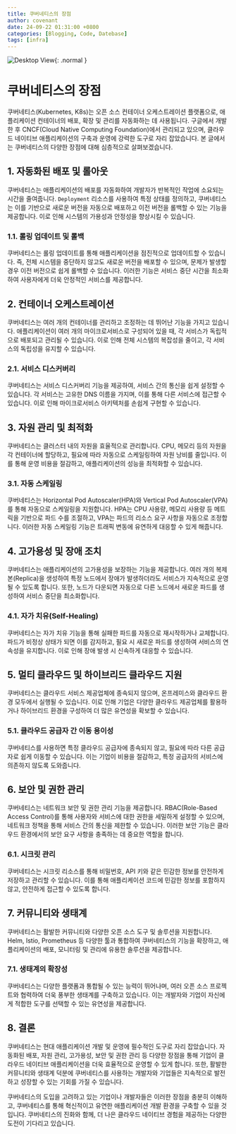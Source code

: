 ```yaml
---
title: 쿠버네티스의 장점
author: covenant
date: 24-09-22 01:31:00 +0800
categories: [Blogging, Code, Datebase]
tags: [infra]
---
```


![Desktop View](/blob/dev%2Fblog-v2/assets/img/k8s.jpg?raw=true){: .normal }

# 쿠버네티스의 장점

쿠버네티스(Kubernetes, K8s)는 오픈 소스 컨테이너 오케스트레이션 플랫폼으로, 애플리케이션 컨테이너의 배포, 확장 및 관리를 자동화하는 데 사용됩니다. 구글에서 개발한 후 CNCF(Cloud Native Computing Foundation)에서 관리되고 있으며, 클라우드 네이티브 애플리케이션의 구축과 운영에 강력한 도구로 자리 잡았습니다. 본 글에서는 쿠버네티스의 다양한 장점에 대해 심층적으로 살펴보겠습니다.

## 1. 자동화된 배포 및 롤아웃

쿠버네티스는 애플리케이션의 배포를 자동화하여 개발자가 반복적인 작업에 소요되는 시간을 줄여줍니다. `Deployment` 리소스를 사용하여 특정 상태를 정의하고, 쿠버네티스는 이를 기반으로 새로운 버전을 자동으로 배포하고 이전 버전을 롤백할 수 있는 기능을 제공합니다. 이로 인해 시스템의 가용성과 안정성을 향상시킬 수 있습니다.

### 1.1. 롤링 업데이트 및 롤백

쿠버네티스는 롤링 업데이트를 통해 애플리케이션을 점진적으로 업데이트할 수 있습니다. 즉, 전체 시스템을 중단하지 않고도 새로운 버전을 배포할 수 있으며, 문제가 발생할 경우 이전 버전으로 쉽게 롤백할 수 있습니다. 이러한 기능은 서비스 중단 시간을 최소화하여 사용자에게 더욱 안정적인 서비스를 제공합니다.

## 2. 컨테이너 오케스트레이션

쿠버네티스는 여러 개의 컨테이너를 관리하고 조정하는 데 뛰어난 기능을 가지고 있습니다. 애플리케이션이 여러 개의 마이크로서비스로 구성되어 있을 때, 각 서비스가 독립적으로 배포되고 관리될 수 있습니다. 이로 인해 전체 시스템의 복잡성을 줄이고, 각 서비스의 독립성을 유지할 수 있습니다.

### 2.1. 서비스 디스커버리

쿠버네티스는 서비스 디스커버리 기능을 제공하여, 서비스 간의 통신을 쉽게 설정할 수 있습니다. 각 서비스는 고유한 DNS 이름을 가지며, 이를 통해 다른 서비스에 접근할 수 있습니다. 이로 인해 마이크로서비스 아키텍처를 손쉽게 구현할 수 있습니다.

## 3. 자원 관리 및 최적화

쿠버네티스는 클러스터 내의 자원을 효율적으로 관리합니다. CPU, 메모리 등의 자원을 각 컨테이너에 할당하고, 필요에 따라 자동으로 스케일링하여 자원 낭비를 줄입니다. 이를 통해 운영 비용을 절감하고, 애플리케이션의 성능을 최적화할 수 있습니다.

### 3.1. 자동 스케일링

쿠버네티스는 Horizontal Pod Autoscaler(HPA)와 Vertical Pod Autoscaler(VPA)를 통해 자동으로 스케일링을 지원합니다. HPA는 CPU 사용량, 메모리 사용량 등 메트릭을 기반으로 파드 수를 조절하고, VPA는 파드의 리소스 요구 사항을 자동으로 조정합니다. 이러한 자동 스케일링 기능은 트래픽 변동에 유연하게 대응할 수 있게 해줍니다.

## 4. 고가용성 및 장애 조치

쿠버네티스는 애플리케이션의 고가용성을 보장하는 기능을 제공합니다. 여러 개의 복제본(Replica)을 생성하여 특정 노드에서 장애가 발생하더라도 서비스가 지속적으로 운영될 수 있도록 합니다. 또한, 노드가 다운되면 자동으로 다른 노드에서 새로운 파드를 생성하여 서비스 중단을 최소화합니다.

### 4.1. 자가 치유(Self-Healing)

쿠버네티스는 자가 치유 기능을 통해 실패한 파드를 자동으로 재시작하거나 교체합니다. 파드가 비정상 상태가 되면 이를 감지하고, 필요 시 새로운 파드를 생성하여 서비스의 연속성을 유지합니다. 이로 인해 장애 발생 시 신속하게 대응할 수 있습니다.

## 5. 멀티 클라우드 및 하이브리드 클라우드 지원

쿠버네티스는 클라우드 서비스 제공업체에 종속되지 않으며, 온프레미스와 클라우드 환경 모두에서 실행될 수 있습니다. 이로 인해 기업은 다양한 클라우드 제공업체를 활용하거나 하이브리드 환경을 구성하여 더 많은 유연성을 확보할 수 있습니다.

### 5.1. 클라우드 공급자 간 이동 용이성

쿠버네티스를 사용하면 특정 클라우드 공급자에 종속되지 않고, 필요에 따라 다른 공급자로 쉽게 이동할 수 있습니다. 이는 기업이 비용을 절감하고, 특정 공급자의 서비스에 의존하지 않도록 도와줍니다.

## 6. 보안 및 권한 관리

쿠버네티스는 네트워크 보안 및 권한 관리 기능을 제공합니다. RBAC(Role-Based Access Control)를 통해 사용자와 서비스에 대한 권한을 세밀하게 설정할 수 있으며, 네트워크 정책을 통해 서비스 간의 통신을 제한할 수 있습니다. 이러한 보안 기능은 클라우드 환경에서의 보안 요구 사항을 충족하는 데 중요한 역할을 합니다.

### 6.1. 시크릿 관리

쿠버네티스는 시크릿 리소스를 통해 비밀번호, API 키와 같은 민감한 정보를 안전하게 저장하고 관리할 수 있습니다. 이를 통해 애플리케이션 코드에 민감한 정보를 포함하지 않고, 안전하게 접근할 수 있도록 합니다.

## 7. 커뮤니티와 생태계

쿠버네티스는 활발한 커뮤니티와 다양한 오픈 소스 도구 및 솔루션을 지원합니다. Helm, Istio, Prometheus 등 다양한 툴과 통합하여 쿠버네티스의 기능을 확장하고, 애플리케이션의 배포, 모니터링 및 관리에 유용한 솔루션을 제공합니다.

### 7.1. 생태계의 확장성

쿠버네티스는 다양한 플랫폼과 통합될 수 있는 능력이 뛰어나며, 여러 오픈 소스 프로젝트와 협력하여 더욱 풍부한 생태계를 구축하고 있습니다. 이는 개발자와 기업이 자신에게 적합한 도구를 선택할 수 있는 유연성을 제공합니다.

## 8. 결론

쿠버네티스는 현대 애플리케이션 개발 및 운영에 필수적인 도구로 자리 잡았습니다. 자동화된 배포, 자원 관리, 고가용성, 보안 및 권한 관리 등 다양한 장점을 통해 기업이 클라우드 네이티브 애플리케이션을 더욱 효율적으로 운영할 수 있게 합니다. 또한, 활발한 커뮤니티와 생태계 덕분에 쿠버네티스를 사용하는 개발자와 기업들은 지속적으로 발전하고 성장할 수 있는 기회를 가질 수 있습니다.

쿠버네티스의 도입을 고려하고 있는 기업이나 개발자들은 이러한 장점을 충분히 이해하고, 쿠버네티스를 통해 혁신적이고 유연한 애플리케이션 개발 환경을 구축할 수 있을 것입니다. 쿠버네티스의 진화와 함께, 더 나은 클라우드 네이티브 경험을 제공하는 다양한 도전이 기다리고 있습니다.
